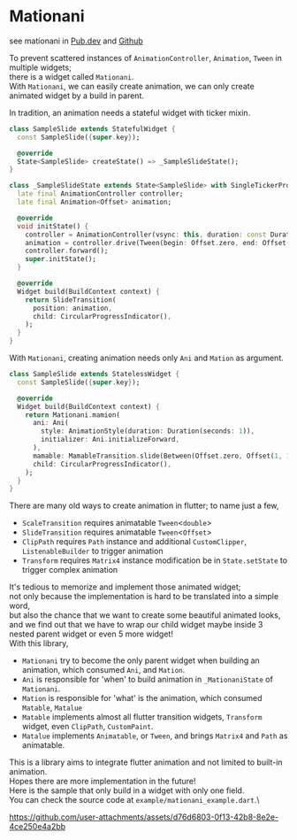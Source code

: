 # Mationani

see mationani in [Pub.dev](https://pub.dev/packages/mationani)
and [Github](https://github.com/nomagicisreal/mationani)

To prevent scattered instances of `AnimationController`, `Animation`, `Tween` in multiple widgets;\
there is a widget called `Mationani`.\
With `Mationani`, we can easily create animation, we can only create animated widget by a build in
parent.

In tradition, an animation needs a stateful widget with ticker mixin.

```dart
class SampleSlide extends StatefulWidget {
  const SampleSlide({super.key});

  @override
  State<SampleSlide> createState() => _SampleSlideState();
}

class _SampleSlideState extends State<SampleSlide> with SingleTickerProviderStateMixin {
  late final AnimationController controller;
  late final Animation<Offset> animation;

  @override
  void initState() {
    controller = AnimationController(vsync: this, duration: const Duration(seconds: 1));
    animation = controller.drive(Tween(begin: Offset.zero, end: Offset(1, 1)));
    controller.forward();
    super.initState();
  }

  @override
  Widget build(BuildContext context) {
    return SlideTransition(
      position: animation,
      child: CircularProgressIndicator(),
    );
  }
}
```

With `Mationani`, creating animation needs only `Ani` and `Mation` as argument.

```dart
class SampleSlide extends StatelessWidget {
  const SampleSlide({super.key});

  @override
  Widget build(BuildContext context) {
    return Mationani.mamion(
      ani: Ani(
        style: AnimationStyle(duration: Duration(seconds: 1)),
        initializer: Ani.initializeForward,
      ),
      mamable: MamableTransition.slide(Between(Offset.zero, Offset(1, 1))),
      child: CircularProgressIndicator(),
    );
  }
}

```

There are many old ways to create animation in flutter; to name just a few,

- `ScaleTransition` requires animatable `Tween`<`double`>
- `SlideTransition` requires animatable `Tween`<`Offset`>
- `ClipPath` requires `Path` instance and additional `CustomClipper`, `ListenableBuilder` to trigger
  animation
- `Transform` requires `Matrix4` instance modification be in `State.setState` to trigger complex
  animation

It's tedious to memorize and implement those animated widget;\
not only because the implementation is hard to be translated into a simple word,\
but also the chance that we want to create some beautiful animated looks,\
and we find out that we have to wrap our child widget maybe inside 3 nested parent widget or even 5
more widget!\
With this library,

- `Mationani` try to become the only parent widget when building an animation, which consumed `Ani`,
  and `Mation`.
- `Ani` is responsible for 'when' to build animation in `_MationaniState` of `Mationani`.
- `Mation` is responsible for 'what' is the animation, which consumed `Matable`, `Matalue`
- `Matable` implements almost all flutter transition widgets, `Transform` widget, even `ClipPath`,
  `CustomPaint`.
- `Matalue` implements `Animatable`, or `Tween`, and brings `Matrix4` and `Path` as animatable.

This is a library aims to integrate flutter animation and not limited to built-in animation.\
Hopes there are more implementation in the future!\
Here is the sample that only build in a widget with only one field.\
You can check the source code at `example/mationani_example.dart`.\

https://github.com/user-attachments/assets/d76d6803-0f13-42b8-8e2e-4ce250e4a2bb
